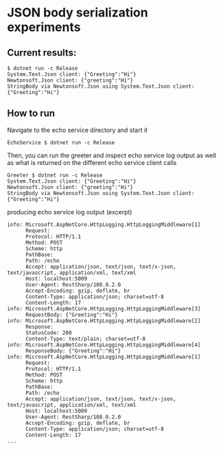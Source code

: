 # JSON body serialization experiments

## Current results:

```console
$ dotnet run -c Release
System.Text.Json client: {"Greeting":"Hi"}
Newtonsoft.Json client: {"greeting":"Hi"}
StringBody via Newtonsoft.Json using System.Text.Json client: {"Greeting":"Hi"}
```

## How to run

Navigate to the echo service directory and start it

```console
EchoService $ dotnet run -c Release
```

Then, you can run the greeter and inspect echo service log output as well as what is returned on the different echo service client calls

```console
Greeter $ dotnet run -c Release
System.Text.Json client: {"Greeting":"Hi"}
Newtonsoft.Json client: {"greeting":"Hi"}
StringBody via Newtonsoft.Json using System.Text.Json client: {"Greeting":"Hi"}
```

producing echo service log output (excerpt)

```console
info: Microsoft.AspNetCore.HttpLogging.HttpLoggingMiddleware[1]
      Request:
      Protocol: HTTP/1.1
      Method: POST
      Scheme: http
      PathBase:
      Path: /echo
      Accept: application/json, text/json, text/x-json, text/javascript, application/xml, text/xml
      Host: localhost:5009
      User-Agent: RestSharp/108.0.2.0
      Accept-Encoding: gzip, deflate, br
      Content-Type: application/json; charset=utf-8
      Content-Length: 17
info: Microsoft.AspNetCore.HttpLogging.HttpLoggingMiddleware[3]
      RequestBody: {"Greeting":"Hi"}
info: Microsoft.AspNetCore.HttpLogging.HttpLoggingMiddleware[2]
      Response:
      StatusCode: 200
      Content-Type: text/plain; charset=utf-8
info: Microsoft.AspNetCore.HttpLogging.HttpLoggingMiddleware[4]
      ResponseBody: {"Greeting":"Hi"}
info: Microsoft.AspNetCore.HttpLogging.HttpLoggingMiddleware[1]
      Request:
      Protocol: HTTP/1.1
      Method: POST
      Scheme: http
      PathBase:
      Path: /echo
      Accept: application/json, text/json, text/x-json, text/javascript, application/xml, text/xml
      Host: localhost:5009
      User-Agent: RestSharp/108.0.2.0
      Accept-Encoding: gzip, deflate, br
      Content-Type: application/json; charset=utf-8
      Content-Length: 17
...
```